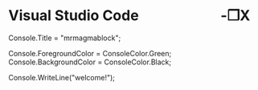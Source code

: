 # Visual Studio Code         -❒X
Console.Title = "mrmagmablock";

Console.ForegroundColor = ConsoleColor.Green;<br>
Console.BackgroundColor = ConsoleColor.Black;

Console.WriteLine("welcome!");
